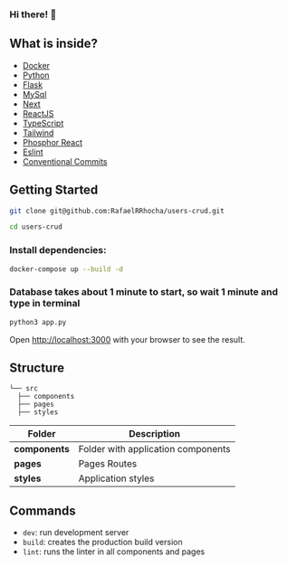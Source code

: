 ### Hi there! 👋

## What is inside?
- [Docker](https://www.docker.com)
- [Python](https://www.python.org)
- [Flask](https://flask.palletsprojects.com/en/2.2.x)
- [MySql](https://www.mysql.com)
- [Next](https://nextjs.org/docs)
- [ReactJS](https://reactjs.org)
- [TypeScript](https://www.typescriptlang.org)
- [Tailwind](https://tailwindcss.com)
- [Phosphor React](https://phosphoricons.com)
- [Eslint](https://eslint.org)
- [Conventional Commits](https://www.conventionalcommits.org/en/v1.0.0)

## Getting Started

```bash
git clone git@github.com:RafaelRRhocha/users-crud.git
```

```bash
cd users-crud
```

### Install dependencies:

```bash
docker-compose up --build -d
```

### Database takes about 1 minute to start, so wait 1 minute and type in terminal

```bash
python3 app.py
```

Open [http://localhost:3000](http://localhost:3000) with your browser to see the result.

## Structure

```
└── src
  ├── components
  ├── pages
  ├── styles
```

| Folder           | Description                                          |
| ----------       | -------------------------------------------          |
| **components**   | Folder with application components                   |
| **pages**        | Pages Routes                                         |
| **styles**       | Application styles                                   |

## Commands

- `dev`: run development server
- `build`: creates the production build version
- `lint`: runs the linter in all components and pages
